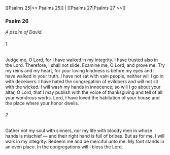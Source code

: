 [[Psalms 25|<< Psalms 25]]  |  [[Psalms 27|Psalms 27 >>]]

### Psalm 26

*A psalm of David.*

###### 1
Judge me, O Lord, for I have walked in my integrity. I have trusted also in the Lord. Therefore, I shall not slide. Examine me, O Lord, and prove me. Try my reins and my heart, for your loving kindness is before my eyes and I have walked in your truth. I have not sat with vain people, neither will I go in with deceivers. I have hated the congregation of evildoers and will not sit with the wicked. I will wash my hands in innocence; so will I go about your altar, O Lord, that I may publish with the voice of thanksgiving and tell of all your wondrous works. Lord, I have loved the habitation of your house and the place where your honor dwells.

###### 2
Gather not my soul with sinners, nor my life with bloody men in whose hands is mischief — and their right hand is full of bribes. But as for me, I will walk in my integrity. Redeem me and be merciful unto me. My foot stands in an even place. In the congregations will I bless the Lord.